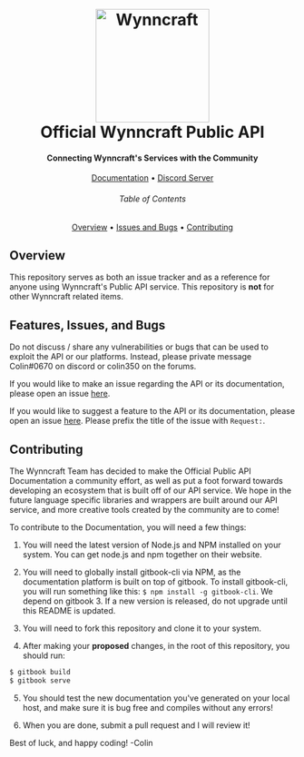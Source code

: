 <h1 align="center">
    <br/>
    <a href="httsp:://wynncraft.com/" target="_blank">
        <img src="https://cdn.wynncraft.com/img/logo.png" width="200" alt="Wynncraft" />
    </a>
    <br/>
    Official Wynncraft Public API
    <br/>
</h1>

<h4 align="center">Connecting Wynncraft's Services with the Community</h4>

<p align="center">
    <a href="https://docs.wynncraft.com/" target="_blank">Documentation</a> •
    <a href="https://discord.gg/nUFD9xX" target="_blank">Discord Server</a>
</p>

<h6 align="center">Table of Contents</h6>
<p align="center">
    <a href="#overview">Overview</a> •
    <a href="#issues-and-bugs">Issues and Bugs</a> •
    <a href="#contributing">Contributing</a>
</p>

## Overview
This repository serves as both an issue tracker and as a reference for anyone using Wynncraft's Public API service. This repository is **not** for other Wynncraft related items.

## Features, Issues, and Bugs
Do not discuss / share any vulnerabilities or bugs that can be used to exploit the API or our platforms. Instead, please private message Colin#0670 on discord or colin350 on the forums. 

If you would like to make an issue regarding the API or its documentation, please open an issue [here](https://github.com/Wynncraft/WynncraftAPI/issues).

If you would like to suggest a feature to the API or its documentation, please open an issue [here](https://github.com/Wynncraft/WynncraftAPI/issues). Please prefix the title of the issue with `Request:`.

## Contributing
The Wynncraft Team has decided to make the Official Public API Documentation a community effort, as well as put a foot forward towards developing an ecosystem that is built off of our API service. We hope in the future language specific libraries and wrappers are built around our API service, and more creative tools created by the community are to come! 

To contribute to the Documentation, you will need a few things:
1. You will need the latest version of Node.js and NPM installed on your system. You can get node.js and npm together on their website.

2. You will need to globally install gitbook-cli via NPM, as the documentation platform is built on top of gitbook. To install gitbook-cli, you will run something like this: `$ npm install -g gitbook-cli`. We depend on gitbook 3. If a new version is released, do not upgrade until this README is updated.

3. You will need to fork this repository and clone it to your system.

4. After making your __proposed__ changes, in the root of this repository, you should run:
```bash
$ gitbook build
$ gitbook serve
```

5. You should test the new documentation you've generated on your local host, and make sure it is bug free and compiles without any errors!

6. When you are done, submit a pull request and I will review it!


Best of luck, and happy coding!
-Colin
